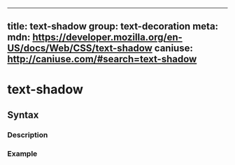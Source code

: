 
  ---
  title: text-shadow
  group: text-decoration
  meta:
    mdn: https://developer.mozilla.org/en-US/docs/Web/CSS/text-shadow
    caniuse: http://caniuse.com/#search=text-shadow
  ---

  # text-shadow
  <!--- Introduction for text-shadow, keep it brief and set the overall context -->

  ## Syntax
  <!--- Introduce the various syntax for text-shadow -->

  ### Description
  <!--- For each major section of syntax, provide a description explaining its usage further -->

  ### Example
  <!--- Provide code examples for the syntax block you're currently describing -->